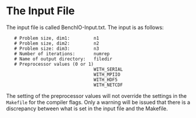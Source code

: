 # The Input File

The input file is called BenchIO-Input.txt.
The input is as follows:

````
   # Problem size, dim1:         n1
   # Problem size, dim2:         n2
   # Problem size: dim3:         n3
   # Number of iterations:       numrep
   # Name of output directory:   filedir
   # Preprocessor values (0 or 1)
                                 WITH_SERIAL                 
                                 WITH_MPIIO
                                 WITH_HDF5
                                 WITH_NETCDF
````

The setting of the preprocessor values will not override the settings in the ```Makefile``` for the compiler flags. 
Only a warning will be issued that there is a discrepancy between what is set in the input file and the Makefile.

